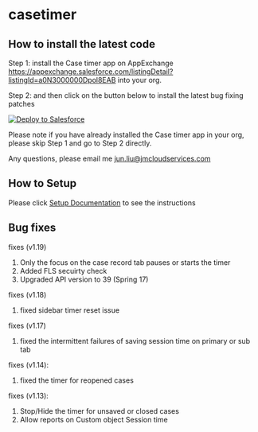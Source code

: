 # casetimer

## How to install the latest code

Step 1: install the Case timer app on AppExchange https://appexchange.salesforce.com/listingDetail?listingId=a0N3000000Dpol8EAB into your org.

Step 2: and then click on the button below to install the latest bug fixing patches

<a href="https://githubsfdeploy.herokuapp.com?owner=junliu724515&repo=casetimer">
  <img alt="Deploy to Salesforce"
       src="https://raw.githubusercontent.com/afawcett/githubsfdeploy/master/src/main/webapp/resources/img/deploy.png">
</a>

Please note if you have already installed the Case timer app in your org, please skip Step 1 and go to Step 2 directly. 

Any questions, please email me jun.liu@jmcloudservices.com

## How to Setup

Please click <a href="CaseTimer%20App%20Documentation%20v0.2-4.pdf">Setup Documentation</a> to see the instructions

## Bug fixes
fixes (v1.19)

1. Only the focus on the case record tab pauses or starts the timer
2. Added FLS secuirty check
3. Upgraded API version to 39 (Spring 17)

fixes (v1.18)

1. fixed sidebar timer reset issue

fixes (v1.17)

1. fixed the intermittent failures of saving session time on primary or sub tab

fixes (v1.14):

1. fixed the timer for reopened cases 

fixes (v1.13):

1. Stop/Hide the timer for unsaved or closed cases
2. Allow reports on Custom object Session time

